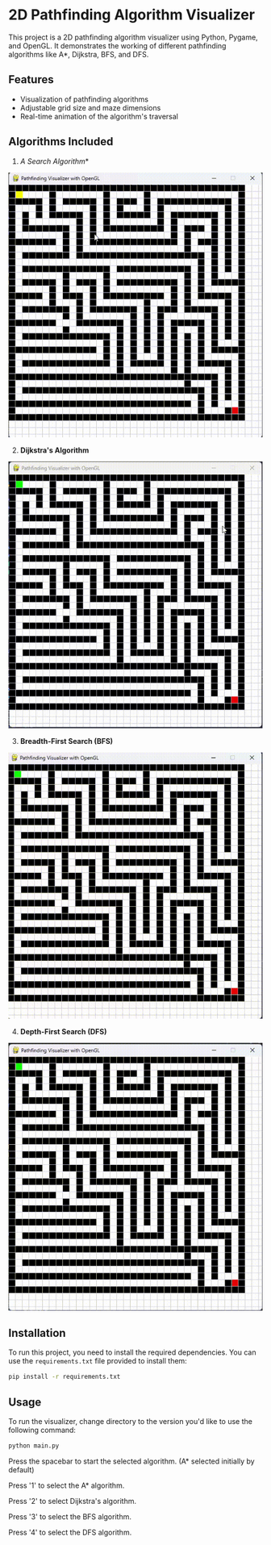 # 2D Pathfinding Algorithm Visualizer

This project is a 2D pathfinding algorithm visualizer using Python, Pygame, and OpenGL. It demonstrates the working of different pathfinding algorithms like A*, Dijkstra, BFS, and DFS.

## Features

- Visualization of pathfinding algorithms
- Adjustable grid size and maze dimensions
- Real-time animation of the algorithm's traversal

## Algorithms Included

1. **A* Search Algorithm**

![A* Search](https://github.com/AbdullahAhmedH/Algorithm-Path-Visualizer/blob/main/images/openglvn/gifastar.gif)

2. **Dijkstra's Algorithm**

![Djikstra's](https://github.com/AbdullahAhmedH/Algorithm-Path-Visualizer/blob/main/images/openglvn/gifdjikstra.gif)

3. **Breadth-First Search (BFS)**

![BFS](https://github.com/AbdullahAhmedH/Algorithm-Path-Visualizer/blob/main/images/openglvn/gifbfs.gif)

4. **Depth-First Search (DFS)**

![DFS](https://github.com/AbdullahAhmedH/Algorithm-Path-Visualizer/blob/main/images/openglvn/gifdfs.gif)


## Installation

To run this project, you need to install the required dependencies. You can use the `requirements.txt` file provided to install them:

```bash
pip install -r requirements.txt
```

## Usage

To run the visualizer, change directory to the version you'd like to use the following command:

```bash
python main.py
```

Press the spacebar to start the selected algorithm. (A* selected initially by default)

Press '1' to select the A* algorithm.

Press '2' to select Dijkstra's algorithm.

Press '3' to select the BFS algorithm.

Press '4' to select the DFS algorithm.
